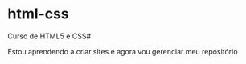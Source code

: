 # html-css
 Curso de HTML5 e CSS#

 Estou aprendendo a criar sites e agora vou gerenciar meu repositório
